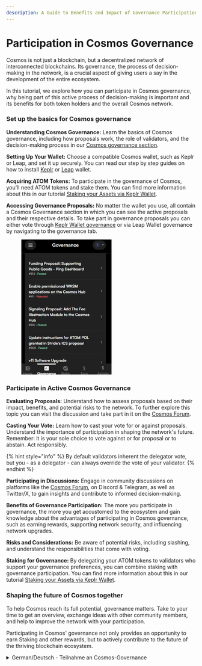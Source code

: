 ```yaml
---
description: A Guide to Benefits and Impact of Governance Participation in Cosmos
---
```


# Participation in Cosmos Governance

Cosmos is not just a blockchain, but a decentralized network of interconnected blockchains. Its governance, the process of decision-making in the network, is a crucial aspect of giving users a say in the development of the entire ecosystem.

In this tutorial, we explore how you can participate in Cosmos governance, why being part of this active process of decision-making is important and its benefits for both token holders and the overall Cosmos network.



### Set up the basics for Cosmos governance

**Understanding Cosmos Governance:** Learn the basics of Cosmos governance, including how proposals work, the role of validators, and the decision-making process in our [Cosmos governance section](cosmos-governance.md).

**Setting Up Your Wallet:** Choose a compatible Cosmos wallet, such as Keplr or Leap, and set it up securely. You can read our step by step guides on how to install [Keplr](../creating-and-securing-your-cosmos-wallet/keplr-wallet.md) or [Leap](../creating-and-securing-your-cosmos-wallet/leap-wallet.md) wallet.

**Acquiring ATOM Tokens:** To participate in the governance of Cosmos, you'll need ATOM tokens and stake them. You can find more information about this in our tutorial [Staking your Assets via Keplr Wallet](../creating-and-securing-your-cosmos-wallet/staking-your-assets-via-keplr-wallet.md).

**Accessing Governance Proposals:** No matter the wallet you use, all contain a Cosmos Governance section in which you can see the active proposals and their respective details. To take part in governance proposals you can either vote through [Keplr Wallet governance](https://wallet.keplr.app/?tab=active-proposals) or via Leap Wallet governance by navigating to the governance tab.&#x20;

<figure><img src="../../../.gitbook/assets/image (4).png" alt="" width="240"><figcaption></figcaption></figure>



### **Participate in Active Cosmos Governance**

**Evaluating Proposals:** Understand how to assess proposals based on their impact, benefits, and potential risks to the network. To further explore this topic you can visit the discussion and take part in it on the [Cosmos Forum](https://forum.cosmos.network/).

**Casting Your Vote:** Learn how to cast your vote for or against proposals. Understand the importance of participation in shaping the network's future. Remember: it is your sole choice to vote against or for proposal or to abstain. Act responsibly. &#x20;

{% hint style="info" %}
By default validators inherent the delegator vote, but you - as a delegator - can always override the vote of your validator.
{% endhint %}

**Participating in Discussions:** Engage in community discussions on platforms like the [Cosmos Forum](https://forum.cosmos.network/), on Discord & Telegram, as well as Twitter/X, to gain insights and contribute to informed decision-making.

**Benefits of Governance Participation:** The more you participate in governance, the more you get accustomed to the ecosystem and gain knowledge about the advantages of participating in Cosmos governance, such as earning rewards, supporting network security, and influencing network upgrades.

**Risks and Considerations:** Be aware of potential risks, including slashing, and understand the responsibilities that come with voting.

**Staking for Governance:** By delegating your ATOM tokens to validators who support your governance preferences, you can combine staking with governance participation. You can find more information about this in our tutorial [Staking your Assets via Keplr Wallet](../creating-and-securing-your-cosmos-wallet/staking-your-assets-via-keplr-wallet.md).



### Shaping the future of Cosmos together

To help Cosmos reach its full potential, governance matters. Take to your time to get an overview, exchange ideas with other community members, and help to improve the network with your participation.

Participating in Cosmos' governance not only provides an opportunity to earn Staking and other rewards, but to actively contribute to the future of the thriving blockchain ecosystem.



<details>

<summary>German/Deutsch - Teilnahme an Cosmos-Governance</summary>

Leitfaden zu den Vorteilen & Auswirkungen der Governance-Teilnahme in Cosmos

Cosmos ist nicht nur eine Blockchain, sondern ein dezentrales Netzwerk von miteinander verbundenen Blockchains. Seine Governance, der Prozess der Entscheidungsfindung im Netzwerk, ist ein entscheidender Aspekt dafür, den Usern ein Mitspracherecht bei der Entwicklung des gesamten Ökosystems zu ermöglichen.&#x20;

In diesem Tutorial erfährst du, wie du dich an der Cosmos-Governance beteiligen kannst, warum es wichtig ist, Teil dieses aktiven Entscheidungsprozesses zu sein und welche Vorteile dies hat - sowohl für Token-Inhaber als auch für das gesamte Cosmos-Netzwerk.



**Cosmos-Governance verstehen:** Lerne die Grundlagen der Cosmos-Governance kennen, einschließlich der Funktionsweise von Proposals, der Rolle der Validatoren und des Entscheidungsprozesses in unserem Abschnitt Cosmos-Governance.&#x20;



**Einrichten deiner Wallet:** Wähle eine kompatible Cosmos-Wallet, wie z.B. Keplr oder Leap, und richte sie sicher ein. In unserer Schritt-für-Schritt-Anleitung erfährst du mehr darüber, wie du Keplr oder Leap einfach und sicher installieren kannst.&#x20;



**Erwerb von ATOM-Tokens:** Um an der Governance von Cosmos teilnehmen zu können, benötigst du ATOM-Token und musst diese staken. Mehr Informationen dazu findest du in unserem Tutorial Staking deiner Assets via Keplr-Wallet.



**Zugriff auf Governance-Proposals:** Unabhängig davon, welche Wallet du verwendest, alle enthalten einen Cosmos Governance-Bereich, in dem du dir die aktiven Proposals und ihre jeweiligen Details anschauen kannst. Um aktiv an Governance-Vorschlägen teilzunehmen, kannst du entweder über die Keplr-Wallet-Governance oder über die Leap-Wallet-Governance abstimmen, indem du zum jeweiligen Wallet-Tab **Governance** navigierst.

<img src="../../../.gitbook/assets/image (4).png" alt="" data-size="original">



**Bewertung von Proposals:** Bewerte Proposals stets auf Grundlage ihrer Auswirkungen, ihres Nutzens sowie ihrer potenziellen Risiken für das Cosmos Netzwerk. Um dieses Thema weiter zu vertiefen, kannst du bspw. die Diskussionen im [Cosmos Forum](https://forum.cosmos.network/) besuchen und dich an diesen beteiligen.&#x20;



**Deine Stimme abgeben:** Erfahre, wie du deine Stimme für oder gegen Vorschläge abgeben können. Verstehen Sie, wie wichtig die Beteiligung an der Gestaltung der Zukunft des Netzes ist. Denken Sie daran: Es ist Ihre alleinige Entscheidung, für oder gegen einen Vorschlag zu stimmen oder sich zu enthalten. Handeln Sie verantwortungsbewusst.



_Standardmäßig übernehmen die Validatoren die Delegatorenstimme, aber Sie - als Delegator - können die Stimme Ihres Validators jederzeit überstimmen_.&#x20;



**Nimm an Diskussionen teil:** Beteilige dich an den Community-Diskussion auf Plattformen wie dem [Cosmos Forum](https://forum.cosmos.network/), auf Discord und Telegram sowie auf Twitter/X, um dein Wissen zu vertiefen, neue Erkenntnisse zu gewinnen und damit zu einer fundierten Entscheidungsfindung beizutragen.



**Vorteile der Governance-Teilnahme:** Je mehr du an der Governance von Cosmos teilnimmst, desto mehr gewöhnst du dich an das Ökosystem und lernst die Vorteile der Teilnahme kennen, wie z.B. das Verdienen von Rewards, die Unterstützung der Sicherheit des gesamten Cosmos Netzwerks und die Beeinflussung wichtiger Netzwerk-Upgrades.



**Bedachtsamkeit & Risiken:** Sei dir stets der potenziellen Risiken bewusst, einschließlich einiger Faktoren wie des Slashings und sei dir zugleich der Verantwortung bewusst, die mit der Abgabe deiner Stimme einhergeht.&#x20;



**Staking für Governance:** Indem du deine ATOM-Token an Validatoren delegierst, die deine eigenen Einstellungen und Präferenzen hinsichtlich Governance teilen, kannst du Staking mit der Teilnahme am Entscheidungsprozess des Cosmos kombinieren. Weitere Informationen dazu findest du in unserem Tutorial Staking deiner Assets via Keplr Wallet.



### Gemeinsam die Zukunft von Cosmos gestalten&#x20;

Um das volle Potenzial von Cosmos auszuschöpfen, bedarf es Governance. Verschaffe dir einen Überblick, tausche dich mit anderen Community-Mitgliedern aus und trage mit deiner Governance-Teilnahme zur Verbesserung des Cosmos Netzwerks bei.

Die Teilnahme an der Cosmos-Governance bietet nicht nur die Möglichkeit, Staking-Rewards und andere Belohnungen zu verdienen, sondern auch einen aktiven Beitrag zur Zukunft des florierenden Blockchain-Ökosystems zu leisten.

</details>
